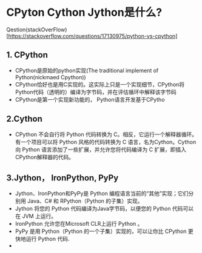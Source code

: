 # CPyton Cython Jython是什么?
Qestion(stackOverFlow)[https://stackoverflow.com/questions/17130975/python-vs-cpython]
## 1. CPython
- CPython是原始的python实现(The traditional implement of Python(nickmaed Cpython))
- CPython恰好也是用C实现的。这实际上只是一个实现细节，CPython将Python代码（透明的）编译为字节码，并在评估循环中解释该字节码
- CPython是第一个实现新功能的， Python语言开发基于CPytho
## 2.Cython
- CPython 不会自行将 Python 代码转换为 C。相反，它运行一个解释器循环。有一个项目可以将 Python 风格的代码转换为 C 语言，名为Cython。Cython 向 Python 语言添加了一些扩展，并允许您将代码编译为 C 扩展，即插入CPython解释器的代码。
## 3.Jython， IronPython, PyPy
- Jython、IronPython和PyPy是 Python 编程语言当前的“其他”实现；它们分别用 Java、C# 和 RPython（Python 的子集）实现。
- Jython 将您的 Python 代码编译为Java字节码，以便您的 Python 代码可以在 JVM 上运行。
- IronPython 允许您在Microsoft CLR上运行 Python 。
- PyPy 是用 Python（Python 的一个子集）实现的，可以让你比 CPython 更快地运行 Python 代码.
- 